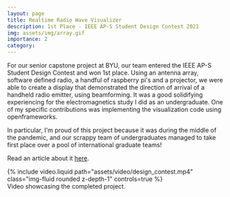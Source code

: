 ```yaml
---
layout: page
title: Realtime Radio Wave Visualizer
description: 1st Place - IEEE AP-S Student Design Contest 2021
img: assets/img/array.gif
importance: 2
category: 
---
```


For our senior capstone project at BYU, our team entered the IEEE AP-S Student Design Contest and won 1st place. Using an antenna array, software defined radio, a handful of raspberry pi's and a projector, we were able to create a display that demonstrated the direction of arrival of a handheld radio emitter, using beamforming. It was a good solidifying experiencing for the electromagnetics study I did as an undergraduate. One of my specific contributions was implementing the visualization code using openframeworks.

In particular, I'm proud of this project because it was during the middle of the pandemic, and our scrappy team of undergraduates managed to take first place over a pool of international graduate teams!

Read an article about it [here](https://ece.byu.edu/department-news/byu-capstone-team-creates-world-champion-educational-device).

<div class="d-flex justify-content-center flex-column align-items-center">
    <div class="row">
        <div class="col-sm mt-3 mt-md-0">
             {% include video.liquid path="assets/video/design_contest.mp4" class="img-fluid rounded z-depth-1" controls=true %}
        </div>
    </div>
    <div class="caption text-center">
        Video showcasing the completed project.
    </div>
</div>
